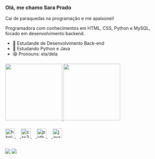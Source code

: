 ### Olá, me chamo Sara Prado
 Cai de paraquedas na programação e me apaixonei!

Programadora com conhecimentos em HTML, CSS, Python e MySQL, focado em desenvolvimento backend. 

- 🔭 Estudande de Desenvolvimento Back-end
- 🌱 Estudando Python e Java
- 😄 Pronouns: ela/dela


###

<img align="right" height="" src=""  />


<div>
   <a href="https://github.com/Sarajprado">
   <img height="180em" src="https://github-readme-stats.vercel.app/api?username=Sarajprado&show_icons=true&theme=tokyonight&include_all_commits=true&count_private=true"/>
   <img height="180em" src="https://github-readme-stats.vercel.app/api/top-langs/?username=Sarajprado&layout=compact&langs_count=6&theme=tokyonight"/>
</div>

###

<div align="left">
  <img src="https://cdn.jsdelivr.net/gh/devicons/devicon/icons/html5/html5-original.svg" height="30" alt="html5 logo"  />
  <img width="12" />
  <img src="https://cdn.jsdelivr.net/gh/devicons/devicon/icons/css3/css3-original.svg" height="30" alt="css3 logo"  />
  <img width="12" />
  <img src="https://cdn.jsdelivr.net/gh/devicons/devicon/icons/python/python-original.svg" height="30" alt="python logo"  />
  <img width="12" />
  <img src="https://cdn.jsdelivr.net/gh/devicons/devicon/icons/java/java-original.svg" height="30" alt="java logo"  />
</div>

<br>

<div> 
  
  <a href="https://www.instagram.com/sara_jprado/" target="_blank"><img src="https://img.shields.io/badge/-Instagram-%23E4405F?style=for-the-badge&logo=instagram&logoColor=white" target="_blank"></a>
  <a href="https://www.linkedin.com/in/sara-prado-93813a284/" target="_blank"><img src="https://img.shields.io/badge/-LinkedIn-%230077B5?style=for-the-badge&logo=linkedin&logoColor=white" target="_blank"></a>
